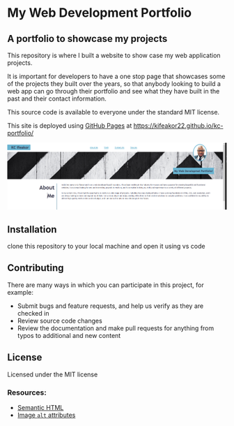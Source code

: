 # My Web Development Portfolio 

## A portfolio to showcase my projects 
 
This repository is where I built a website to show case my web application projects.

It is important for developers to have a one stop page that showcases some of the projects they built over the years, so that anybody looking to build a web app can go through their portfolio and see what they have built in the past and their contact information.  


This source code is available to everyone under the standard MIT license.

This site is deployed using [GitHub Pages](https://pages.github.com/) at https://kifeakor22.github.io/kc-portfolio/

![This is the deployed site](./images/readme.png)

## Installation

clone this repository to your local machine and open it using vs code 

## Contributing 

There are many ways in which you can participate in this project, for example:

* Submit bugs and feature requests, and help us verify as they are checked in
* Review source code changes
* Review the documentation and make pull requests for anything from typos to additional and new content

## License

Licensed under the MIT license

### Resources:

* [Semantic HTML](https://www.w3schools.com/html/html5_semantic_elements.asp)
* [Image `alt` attributes](https://www.w3schools.com/tags/att_img_alt.asp)
